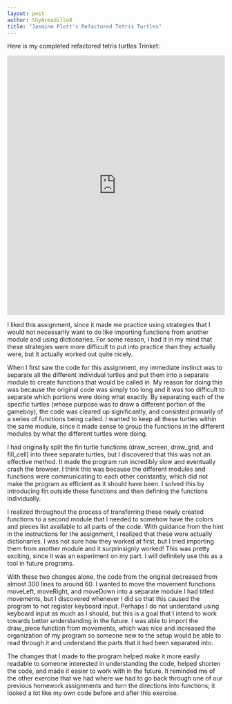 ```yaml
---
layout: post
author: ShyArmadillo8
title: "Jasmine Plott's Refactored Tetris Turtles"
---
```


Here is my completed refactored tetris turtles Trinket:
<iframe src="https://trinket.io/embed/python/19ce584663" width="100%" height="600" frameborder="0" marginwidth="0" marginheight="0" allowfullscreen></iframe>

I liked this assignment, since it made me practice using strategies that I would not necessarily want to do like importing functions from
another module and using dictionaries.  For some reason, I had it in my mind that these strategies were more difficult to put into practice
than they actually were, but it actually worked out quite nicely.

When I first saw the code for this assignment, my immediate instinct was to separate all the different individual turtles and put them into
a separate module to create functions that would be called in.  My reason for doing this was because the original code was simply too long
and it was too difficult to separate which portions were doing what exactly.  By separating each of the specific turtles (whose purpose was
to draw a different portion of the gameboy), the code was cleared up significantly, and consisted primarily of a series of functions being
called.  I wanted to keep all these turtles within the same module, since it made sense to group the functions in the different modules by
what the different turtles were doing.

I had originally split the fin turtle functions (draw_screen, draw_grid, and fill_cell) into three separate turtles, but I discovered that
this was not an effective method.  It made the program run incredibly slow and eventually crash the browser.  I think this was because
the different modules and functions were communicating to each other constantly, which did not make the program as efficient as it should
have been.  I solved this by introducing fin outside these functions and then defining the functions individually.

I realized throughout the process of transferring these newly created functions to a second module that I needed to somehow have the colors
and pieces list available to all parts of the code.  With guidance from the hint in the instructions for the assignment, I realized that 
these were actually dictionaries.  I was not sure how they worked at first, but I tried importing them from another module and it surprinsignly
worked! This was pretty exciting, since it was an experiment on my part.  I will definitely use this as a tool in future programs.

With these two changes alone, the code from the original decreased from almost 300 lines to around 60.  I wanted to move the movement
functions moveLeft, moveRight, and moveDown into a separate module I had titled movements, but I discovered whenever I did so that this 
caused the program to not register keyboard input.  Perhaps I do not understand using keyboard input as much as I should, but this is a
goal that I intend to work towards better understanding in the future.  I was able to import the draw_piece function from movements, which
was nice and increased the organization of my program so someone new to the setup would be able to read through it and understand the 
parts that it had been separated into.

The changes that I made to the program helped make it more easily readable to someone interested in understanding the code, helped shorten 
the code, and made it easier to work with in the future.  It reminded me of the other exercise that we had where we had to go back through one of 
our previous homework assignments and turn the directions into functions; it looked a lot like my own code before and after this exercise.

